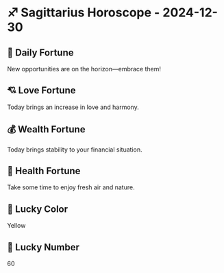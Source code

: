 # ♐ Sagittarius Horoscope - 2024-12-30

## 🎯 Daily Fortune

New opportunities are on the horizon—embrace them!

## 💘 Love Fortune

Today brings an increase in love and harmony.

## 💰 Wealth Fortune

Today brings stability to your financial situation.

## 🌱 Health Fortune

Take some time to enjoy fresh air and nature.

## 🎨 Lucky Color

Yellow

## 🔢 Lucky Number

60
